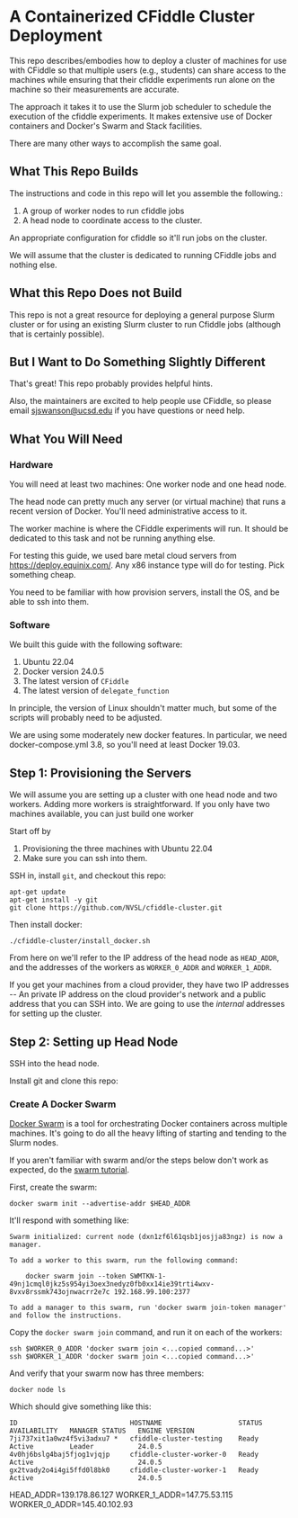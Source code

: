 # A Containerized CFiddle Cluster Deployment

This repo describes/embodies how to deploy a cluster of machines for use
with CFiddle so that multiple users (e.g., students) can share access
to the machines while ensuring that their cfiddle experiments run
alone on the machine so their measurements are accurate.

The approach it takes it to use the Slurm job scheduler to schedule
the execution of the cfiddle experiments.  It makes extensive use of
Docker containers and Docker's Swarm and Stack facilities.

There are many other ways to accomplish the same goal.

## What This Repo Builds

The instructions and code in this repo will let you assemble the following.:

1.  A group of worker nodes to run cfiddle jobs
2.  A head node to coordinate access to the cluster.

An appropriate configuration for cfiddle so it'll run jobs on the cluster.

We will assume that the cluster is dedicated to running CFiddle jobs
and nothing else.

## What this Repo Does not Build

This repo is not a great resource for deploying a general purpose
Slurm cluster or for using an existing Slurm cluster to run Cfiddle
jobs (although that is certainly possible).

## But I Want to Do Something Slightly Different

That's great!  This repo probably provides helpful hints.

Also, the maintainers are excited to help people use CFiddle, so
please email sjswanson@ucsd.edu if you have questions or need help.

##  What You Will Need

### Hardware

You will need at least two machines: One worker node and one head node.

The head node can pretty much any server (or virtual machine) that
runs a recent version of Docker.  You'll need administrative access to
it.

The worker machine is where the CFiddle experiments will run.  It
should be dedicated to this task and not be running anything else.

For testing this guide, we used bare metal cloud servers from
https://deploy.equinix.com/.  Any x86 instance type will do for
testing.  Pick something cheap.

You need to be familiar with how provision servers, install the OS,
and be able to ssh into them.

### Software

We built this guide with the following software:

1. Ubuntu 22.04
2. Docker version 24.0.5
3. The latest version of `CFiddle`
4. The latest version of `delegate_function`

In principle, the version of Linux shouldn't matter much, but some of the scripts will probably need to be adjusted.

We are using some moderately new docker features.  In particular, we
need docker-compose.yml 3.8, so you'll need at least Docker 19.03.

## Step 1:  Provisioning the Servers

We will assume you are setting up a cluster with one head node and two
workers.  Adding more workers is straightforward.  If you only have
two machines available, you can just build one worker

Start off by

1.  Provisioning the three machines with Ubuntu 22.04
2.  Make sure you can ssh into them.

SSH in, install `git`, and  checkout this repo:

```
apt-get update
apt-get install -y git
git clone https://github.com/NVSL/cfiddle-cluster.git
```

Then install docker:

```
./cfiddle-cluster/install_docker.sh
```

From here on we'll refer to the IP address of the head node as `HEAD_ADDR`, and the addresses of the workers as `WORKER_0_ADDR` and `WORKER_1_ADDR`.

If you get your machines from a cloud provider, they have two IP
addresses -- An private IP address on the cloud provider's network
and a public address that you can SSH into.  We are going to use
the _internal_ addresses for setting up the cluster.

## Step 2: Setting up Head Node

SSH into the head node.

Install git and clone this repo:


### Create A Docker Swarm

[Docker Swarm](https://docs.docker.com/engine/swarm/) is a tool for
orchestrating Docker containers across multiple machines.  It's going
to do all the heavy lifting of starting and tending to the Slurm nodes.

If you aren't familiar with swarm and/or the steps below don't work as expected, do the [swarm tutorial](https://docs.docker.com/engine/swarm/swarm-tutorial/).

First, create the swarm:

```
docker swarm init --advertise-addr $HEAD_ADDR
```

It'll respond with something like:

```
Swarm initialized: current node (dxn1zf6l61qsb1josjja83ngz) is now a manager.

To add a worker to this swarm, run the following command:

    docker swarm join --token SWMTKN-1-49nj1cmql0jkz5s954yi3oex3nedyz0fb0xx14ie39trti4wxv-8vxv8rssmk743ojnwacrr2e7c 192.168.99.100:2377

To add a manager to this swarm, run 'docker swarm join-token manager' and follow the instructions.
```

Copy the `docker swarm join` command, and run it on each of the workers:

```
ssh $WORKER_0_ADDR 'docker swarm join <...copied command...>'
ssh $WORKER_1_ADDR 'docker swarm join <...copied command...>'
```

And verify that your swarm now has three members:

```
docker node ls
```

Which should give something like this:

```
ID                            HOSTNAME                   STATUS    AVAILABILITY   MANAGER STATUS   ENGINE VERSION
7ji737xit1a0wz4f5vi3adxu7 *   cfiddle-cluster-testing    Ready     Active         Leader           24.0.5
4v0hj6bslg4baj5fjog1vjqjp     cfiddle-cluster-worker-0   Ready     Active                          24.0.5
gx2tvady2o4i4gi5ffd0l8bk0     cfiddle-cluster-worker-1   Ready     Active                          24.0.5
```



HEAD_ADDR=139.178.86.127
WORKER_1_ADDR=147.75.53.115
WORKER_0_ADDR=145.40.102.93




